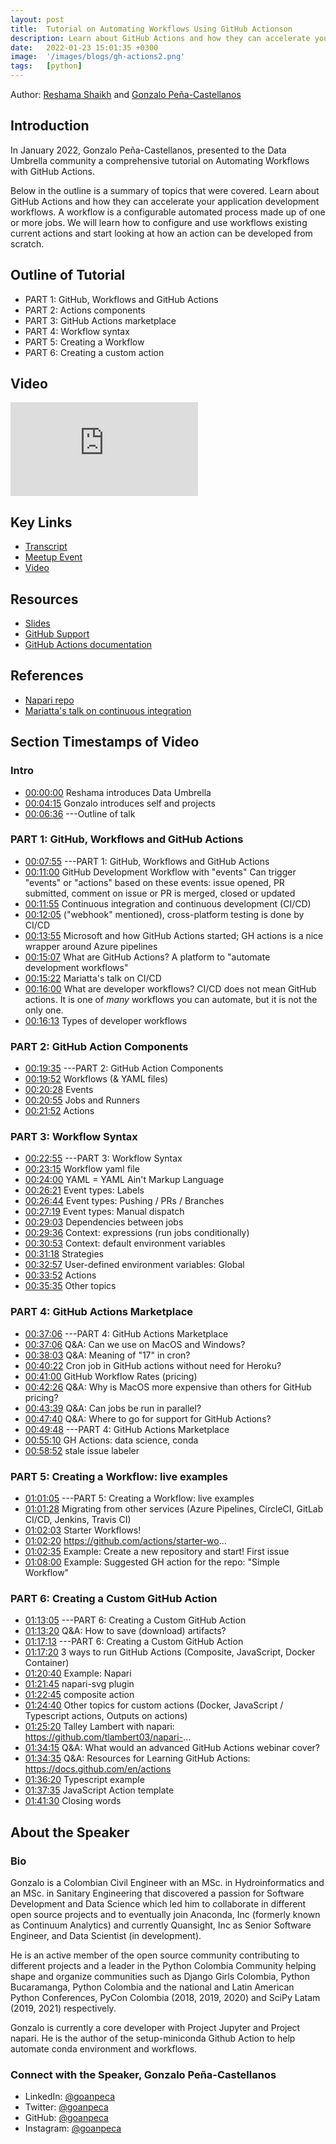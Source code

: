 ```yaml
---
layout: post
title:  Tutorial on Automating Workflows Using GitHub Actionson
description: Learn about GitHub Actions and how they can accelerate your application development workflows.
date:   2022-01-23 15:01:35 +0300
image:  '/images/blogs/gh-actions2.png'
tags:   [python]
---
```


Author: [Reshama Shaikh](https://reshamas.github.io) and [Gonzalo Peña-Castellanos](https://twitter.com/goanpec)

## Introduction

In January 2022, Gonzalo Peña-Castellanos, presented to the Data Umbrella community a comprehensive tutorial on Automating Workflows with GitHub Actions.  

Below in the outline is a summary of topics that were covered. Learn about GitHub Actions and how they can accelerate your application development workflows. A workflow is a configurable automated process made up of one or more jobs. We will learn how to configure and use workflows existing current actions and start looking at how an action can be developed from scratch.

## Outline of Tutorial
- PART 1: GitHub, Workflows and GitHub Actions
- PART 2: Actions components
- PART 3: GitHub Actions marketplace
- PART 4: Workflow syntax
- PART 5: Creating a Workflow
- PART 6: Creating a custom action

## Video
<p>
<iframe src="https://www.youtube.com/embed/d48WGkePFq0" loading="lazy" frameborder="0" allowfullscreen></iframe>
</p>



## Key Links
- [Transcript](https://github.com/data-umbrella/event-transcripts/blob/main/2022/42-gonzalo-github-actions.md)
- [Meetup Event](https://www.meetup.com/data-umbrella/events/282772806/)
- [Video](https://youtu.be/d48WGkePFq0)

## Resources
- [Slides](https://bit.ly/github-workflows)
- [GitHub Support](https://support.github.com)
- [GitHub Actions documentation](https://docs.github.com/en/actions)

## References
- [Napari repo](https://github.com/tlambert03/napari-plugin-action)
- [Mariatta's talk on continuous integration](https://youtu.be/vLBr_AfomUY)

## Section Timestamps of Video

### Intro
- [00:00:00](https://www.youtube.com/watch?v=d48WGkePFq0&t=0s) Reshama introduces Data Umbrella
- [00:04:15](https://www.youtube.com/watch?v=d48WGkePFq0&t=255s) Gonzalo introduces self and projects
- [00:06:36](https://www.youtube.com/watch?v=d48WGkePFq0&t=396s) ---Outline of talk  


### PART 1: GitHub, Workflows and GitHub Actions
- [00:07:55](https://www.youtube.com/watch?v=d48WGkePFq0&t=475s) ---PART 1: GitHub, Workflows and GitHub Actions
- [00:11:00](https://www.youtube.com/watch?v=d48WGkePFq0&t=660s) GitHub Development Workflow with "events"
Can trigger "events" or "actions" based on these events: issue opened, PR submitted, comment on issue or PR is merged, closed or updated
- [00:11:55](https://www.youtube.com/watch?v=d48WGkePFq0&t=715s) Continuous integration and continuous development (CI/CD)
- [00:12:05](https://www.youtube.com/watch?v=d48WGkePFq0&t=725s) ("webhook" mentioned), cross-platform testing is done by CI/CD  
- [00:13:55](https://www.youtube.com/watch?v=d48WGkePFq0&t=835s) Microsoft and how GitHub Actions started; GH actions is a nice wrapper around Azure pipelines   
- [00:15:07](https://www.youtube.com/watch?v=d48WGkePFq0&t=907s) What are GitHub Actions? A platform to "automate development workflows"  
- [00:15:22](https://www.youtube.com/watch?v=d48WGkePFq0&t=922s) Mariatta's talk on CI/CD  
- [00:16:00](https://www.youtube.com/watch?v=d48WGkePFq0&t=960s) What are developer workflows?  CI/CD does not mean GitHub actions. It is one of *many* workflows you can automate, but it is not the only one.
- [00:16:13](00:16:13) Types of developer workflows

### PART 2: GitHub Action Components 
- [00:19:35](https://www.youtube.com/watch?v=d48WGkePFq0&t=1175s) ---PART 2: GitHub Action Components  
- [00:19:52](https://www.youtube.com/watch?v=d48WGkePFq0&t=1192s) Workflows (& YAML files)   
- [00:20:28](https://www.youtube.com/watch?v=d48WGkePFq0&t=1228s) Events  
- [00:20:55](https://www.youtube.com/watch?v=d48WGkePFq0&t=1255s) Jobs and Runners  
- [00:21:52](https://www.youtube.com/watch?v=d48WGkePFq0&t=1312s) Actions  

### PART 3: Workflow Syntax
- [00:22:55](https://www.youtube.com/watch?v=d48WGkePFq0&t=1375s) ---PART 3: Workflow Syntax  
- [00:23:15](https://www.youtube.com/watch?v=d48WGkePFq0&t=1395s) Workflow yaml file 
- [00:24:00](https://www.youtube.com/watch?v=d48WGkePFq0&t=1440s) YAML = YAML Ain't Markup Language   
- [00:26:21](https://www.youtube.com/watch?v=d48WGkePFq0&t=1581s) Event types: Labels  
- [00:26:44](https://www.youtube.com/watch?v=d48WGkePFq0&t=1604s) Event types: Pushing / PRs / Branches  
- [00:27:19](https://www.youtube.com/watch?v=d48WGkePFq0&t=1639s) Event types: Manual dispatch  
- [00:29:03](https://www.youtube.com/watch?v=d48WGkePFq0&t=1743s) Dependencies between jobs  
- [00:29:36](https://www.youtube.com/watch?v=d48WGkePFq0&t=1776s) Context: expressions (run jobs conditionally)
- [00:30:53](https://www.youtube.com/watch?v=d48WGkePFq0&t=1853s) Context: default environment variables
- [00:31:18](https://www.youtube.com/watch?v=d48WGkePFq0&t=1878s) Strategies
- [00:32:57](https://www.youtube.com/watch?v=d48WGkePFq0&t=1977s) User-defined environment variables: Global
- [00:33:52](https://www.youtube.com/watch?v=d48WGkePFq0&t=2032s) Actions
- [00:35:35](https://www.youtube.com/watch?v=d48WGkePFq0&t=2135s) Other topics

### PART 4: GitHub Actions Marketplace
- [00:37:06](https://www.youtube.com/watch?v=d48WGkePFq0&t=2226s) ---PART 4: GitHub Actions Marketplace
- [00:37:06](https://www.youtube.com/watch?v=d48WGkePFq0&t=2226s) Q&A: Can we use on MacOS and Windows?
- [00:38:03](https://www.youtube.com/watch?v=d48WGkePFq0&t=2283s) Q&A: Meaning of "17" in cron?
- [00:40:22](https://www.youtube.com/watch?v=d48WGkePFq0&t=2422s) Cron job in GitHub actions without need for Heroku?
- [00:41:00](https://www.youtube.com/watch?v=d48WGkePFq0&t=2460s) GitHub Workflow Rates (pricing)
- [00:42:26](https://www.youtube.com/watch?v=d48WGkePFq0&t=2546s) Q&A: Why is MacOS more expensive than others for GitHub pricing?
- [00:43:39](https://www.youtube.com/watch?v=d48WGkePFq0&t=2619s) Q&A: Can jobs be run in parallel?
- [00:47:40](https://www.youtube.com/watch?v=d48WGkePFq0&t=2860s) Q&A: Where to go for support for GitHub Actions?
- [00:49:48](https://www.youtube.com/watch?v=d48WGkePFq0&t=2988s) ---PART 4: GitHub Actions Marketplace  
- [00:55:10](https://www.youtube.com/watch?v=d48WGkePFq0&t=3310s) GH Actions: data science, conda
- [00:58:52](https://www.youtube.com/watch?v=d48WGkePFq0&t=3532s) stale issue labeler

### PART 5: Creating a Workflow: live examples
- [01:01:05](https://www.youtube.com/watch?v=d48WGkePFq0&t=3665s) ---PART 5: Creating a Workflow: live examples
- [01:01:28](https://www.youtube.com/watch?v=d48WGkePFq0&t=3688s) Migrating from other services (Azure Pipelines, CircleCI, GitLab CI/CD, Jenkins, Travis CI)
- [01:02:03](https://www.youtube.com/watch?v=d48WGkePFq0&t=3723s) Starter Workflows!
- [01:02:20](https://www.youtube.com/watch?v=d48WGkePFq0&t=3740s) https://github.com/actions/starter-wo...
- [01:02:35](https://www.youtube.com/watch?v=d48WGkePFq0&t=3755s) Example: Create a new repository and start! First issue
- [01:08:00](01:08:00) Example: Suggested GH action for the repo: "Simple Workflow"

### PART 6: Creating a Custom GitHub Action
- [01:13:05](https://www.youtube.com/watch?v=d48WGkePFq0&t=4385s) ---PART 6: Creating a Custom GitHub Action
- [01:13:20](https://www.youtube.com/watch?v=d48WGkePFq0&t=4400s) Q&A: How to save (download) artifacts?
- [01:17:13](https://www.youtube.com/watch?v=d48WGkePFq0&t=4633s) ---PART 6: Creating a Custom GitHub Action
- [01:17:20](https://www.youtube.com/watch?v=d48WGkePFq0&t=4640s) 3 ways to run GitHub Actions (Composite, JavaScript, Docker Container)
- [01:20:40](https://www.youtube.com/watch?v=d48WGkePFq0&t=4840s) Example: Napari
- [01:21:45](https://www.youtube.com/watch?v=d48WGkePFq0&t=4905s) napari-svg plugin
- [01:22:45](https://www.youtube.com/watch?v=d48WGkePFq0&t=4965s) composite action
- [01:24:40](https://www.youtube.com/watch?v=d48WGkePFq0&t=5080s) Other topics for custom actions (Docker, JavaScript / Typescript actions, Outputs on actions)
- [01:25:20](https://www.youtube.com/watch?v=d48WGkePFq0&t=5120s) Talley Lambert with napari: https://github.com/tlambert03/napari-...
- [01:34:15](https://www.youtube.com/watch?v=d48WGkePFq0&t=5655s) Q&A: What would an advanced GitHub Actions webinar cover?
- [01:34:35](https://www.youtube.com/watch?v=d48WGkePFq0&t=5675s) Q&A: Resources for Learning GitHub Actions: https://docs.github.com/en/actions
- [01:36:20](https://www.youtube.com/watch?v=d48WGkePFq0&t=5780s) Typescript example
- [01:37:35](https://www.youtube.com/watch?v=d48WGkePFq0&t=5855s) JavaScript Action template
- [01:41:30](https://www.youtube.com/watch?v=d48WGkePFq0&t=6090s) Closing words  


## About the Speaker

### Bio
Gonzalo is a Colombian Civil Engineer with an MSc. in Hydroinformatics and an MSc. in Sanitary Engineering that discovered a passion for Software Development and Data Science which led him to collaborate in different open source projects and to eventually join Anaconda, Inc (formerly known as Continuum Analytics) and currently Quansight, Inc as Senior Software Engineer, and Data Scientist (in development). 

He is an active member of the open source community contributing to different projects and a leader in the Python Colombia Community helping shape and organize communities such as Django Girls Colombia, Python Bucaramanga, Python Colombia and the national and Latin American Python Conferences, PyCon Colombia (2018, 2019, 2020) and SciPy Latam (2019, 2021) respectively.

Gonzalo is currently a core developer with Project Jupyter and Project napari. He is the author of the setup-miniconda Github Action to help automate conda environment and workflows.

### Connect with the Speaker, Gonzalo Peña-Castellanos

- LinkedIn: [@goanpeca](https://www.linkedin.com/in/goanpeca)
- Twitter: [@goanpeca](https://twitter.com/goanpeca)
- GitHub: [@goanpeca](https://github.com/goanpeca)
- Instagram: [@goanpeca](https://www.instagram.com/goanpeca/?hl=en)